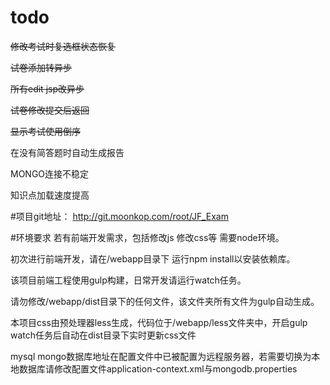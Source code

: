 
# todo
~~修改考试时复选框状态恢复~~

~~试卷添加转异步~~

~~所有edit jsp改异步~~

~~试卷修改提交后返回~~

~~显示考试使用倒序~~

在没有简答题时自动生成报告

MONGO连接不稳定

知识点加载速度提高

#项目git地址：
http://git.moonkop.com/root/JF_Exam

#环境要求
若有前端开发需求，包括修改js 修改css等 需要node环境。

初次进行前端开发，请在/webapp目录下 运行npm install以安装依赖库。

该项目前端工程使用gulp构建，日常开发请运行watch任务。

请勿修改/webapp/dist目录下的任何文件，该文件夹所有文件为gulp自动生成。

本项目css由预处理器less生成，代码位于/webapp/less文件夹中，开启gulp watch任务后自动在dist目录下实时更新css文件

mysql mongo数据库地址在配置文件中已被配置为远程服务器，若需要切换为本地数据库请修改配置文件application-context.xml与mongodb.properties

